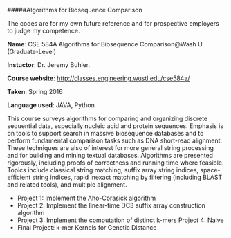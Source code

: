 #####Algorithms for Biosequence Comparison

The codes are for my own future reference and for prospective employers to judge my competence.

**Name**: CSE 584A Algorithms for Biosequence Comparison@Wash U (Graduate-Level)

**Instuctor**: Dr. Jeremy Buhler.

**Course website**: http://classes.engineering.wustl.edu/cse584a/ 

**Taken**: Spring 2016

**Language used**: JAVA, Python

This course surveys algorithms for comparing and organizing discrete sequential data, especially nucleic acid and protein sequences. Emphasis is on tools to support search in massive biosequence databases and to perform fundamental comparison tasks such as DNA short-read alignment. These techniques are also of interest for more general string processing and for building and mining textual databases. Algorithms are presented rigorously, including proofs of correctness and running time where feasible. Topics include classical string matching, suffix array string indices, space-efficient string indices, rapid inexact matching by filtering (including BLAST and related tools), and multiple alignment. 

* Project 1:  Implement the Aho-Corasick algorithm
* Project 2: Implement the linear-time DC3 suffix array construction algorithm
*	Project 3: Implement the computation of distinct k-mers Project 4: Naive 
*	Final Project: k-mer Kernels for Genetic Distance
